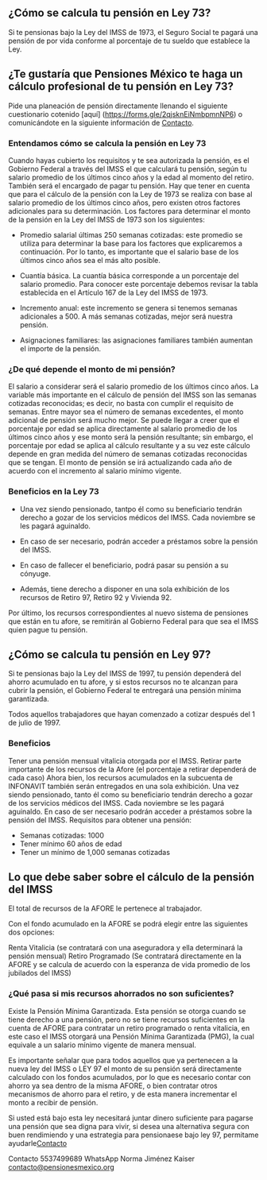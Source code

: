 ## ¿Cómo se calcula tu pensión en Ley 73? 

Si te pensionas bajo la Ley del IMSS de 1973, el Seguro Social te pagará una pensión de por vida conforme al porcentaje de tu sueldo que establece la Ley.

## ¿Te gustaría que Pensiones México te haga un cálculo profesional de tu pensión en Ley 73? 

Pide una planeación de pensión directamente llenando el siguiente cuestionario cotenido [aquí] (https://forms.gle/2qjsknEiNmbpmnNP6) o comunicándote en la siguiente información de [Contacto](https://pensionesmexico.github.io/2018/03/contacto.html).

###  Entendamos cómo se calcula la pensión en Ley 73

Cuando hayas cubierto los requisitos y te sea autorizada la pensión, es el Gobierno Federal a través del IMSS el que calculará tu pensión, según tu salario promedio de los últimos cinco años y la edad al momento del retiro. También será el encargado de pagar tu pensión. Hay que tener en cuenta que para el cálculo de la pensión con la Ley de 1973 se realiza con base al salario promedio de los últimos cinco años, pero existen otros factores adicionales para su determinación. Los factores para determinar el monto de la pensión en la Ley del IMSS de 1973 son los siguientes:

- Promedio salarial últimas 250 semanas cotizadas: este promedio se utiliza para determinar la base para los factores que explicaremos a continuación. Por lo tanto, es importante que el salario base de los últimos cinco años sea el más alto posible.

- Cuantía básica. La cuantía básica corresponde a un porcentaje del salario promedio. Para conocer este porcentaje debemos revisar la tabla establecida en el Artículo 167 de la Ley del IMSS de 1973.

- Incremento anual: este incremento se genera si tenemos semanas adicionales a 500. A más semanas cotizadas, mejor será nuestra pensión.

- Asignaciones familiares: las asignaciones familiares también aumentan el importe de la pensión.

### ¿De qué depende el monto de mi pensión?

El salario a considerar será el salario promedio de los últimos cinco años.
La variable más importante en el cálculo de pensión del IMSS son las semanas cotizadas reconocidas; es decir, no basta con cumplir el requisito de semanas. Entre mayor sea el número de semanas excedentes, el monto adicional de pensión será mucho mejor.
Se puede llegar a creer que el porcentaje por edad se aplica directamente al salario promedio de los últimos cinco años y ese monto será la pensión resultante; sin embargo, el porcentaje por edad se aplica al cálculo resultante y a su vez este cálculo depende en gran medida del número de semanas cotizadas reconocidas que se tengan.
El monto de pensión se irá actualizando cada año de acuerdo con el incremento al salario mínimo vigente.

### Beneficios en la Ley 73

- Una vez siendo pensionado, tantpo él como su beneficiario tendrán derecho a gozar de los servicios médicos del IMSS.
Cada noviembre se les pagará aguinaldo.

- En caso de ser necesario, podrán acceder a préstamos sobre la pensión del IMSS.

- En caso de fallecer el beneficiario, podrá pasar su pensión a su cónyuge. 

- Además, tiene derecho a disponer en una sola exhibición de los recursos de Retiro 97, Retiro 92 y Vivienda 92.  
 
Por último, los recursos correspondientes al nuevo sistema de pensiones que están en tu afore, se remitirán al Gobierno Federal para que sea el IMSS quien pague tu pensión.


## ¿Cómo se calcula tu pensión en Ley 97?

Si te pensionas bajo la Ley del IMSS de 1997, tu pensión dependerá del ahorro acumulado en tu afore, y si estos recursos no te alcanzan para cubrir la pensión, el Gobierno Federal te entregará una pensión mínima garantizada.

Todos aquellos trabajadores que hayan comenzado a cotizar después del 1 de julio de 1997.

### Beneficios

Tener una pensión mensual vitalicia otorgada por el IMSS.
Retirar parte importante de los recursos de la Afore (el porcentaje a retirar dependerá de cada caso)
Ahora bien, los recursos acumulados en la subcuenta de INFONAVIT también serán entregados en una sola exhibición.
Una vez siendo pensionado, tanto él como su beneficiario tendrán derecho a gozar de los servicios médicos del IMSS.
Cada noviembre se les pagará aguinaldo.
En caso de ser necesario podrán acceder a préstamos sobre la pensión del IMSS.
Requisitos para obtener una pensión:

- Semanas cotizadas: 1000
- Tener mínimo 60 años de edad
- Tener un mínimo de 1,000 semanas cotizadas

## Lo que debe saber sobre el cálculo de la pensión del IMSS

El total de recursos de la AFORE le pertenece al trabajador.

Con el fondo acumulado en la AFORE se podrá elegir entre las siguientes dos opciones:

Renta Vitalicia (se contratará con una aseguradora y ella determinará la pensión mensual)
Retiro Programado (Se contratará directamente en la AFORE y se calcula de acuerdo con la esperanza de vida promedio de los jubilados del IMSS)

### ¿Qué pasa si mis recursos ahorrados no son suficientes?

Existe la Pensión Mínima Garantizada. Esta pensión se otorga cuando se tiene derecho a una pensión, pero no se tiene recursos suficientes en la cuenta de AFORE para contratar un retiro programado o renta vitalicia, en este caso el IMSS otorgará una Pensión Mínima Garantizada (PMG), la cual equivale a un salario mínimo vigente de manera mensual.

Es importante señalar que para todos aquellos que ya pertenecen a la nueva ley del IMSS o LEY 97 el monto de su pensión será directamente calculado con los fondos acumulados, por lo que es necesario contar con ahorro ya sea dentro de la misma AFORE, o bien contratar otros mecanismos de ahorro para el retiro, y de esta manera incrementar el monto a recibir de pensión.

Si usted está bajo esta ley necesitará juntar dinero suficiente para pagarse una pensión que sea digna para vivir, si desea una alternativa segura con buen rendimiendo y una estrategia para pensionaese bajo ley 97, permitame ayudarle[Contacto](https://pensionesmexico.github.io/2018/03/contacto.html)

Contacto 
5537499689 WhatsApp
Norma Jiménez Kaiser
contacto@pensionesmexico.org
